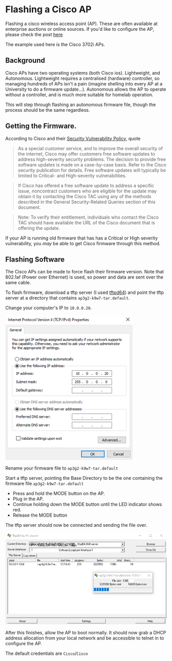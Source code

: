 # Flashing a Cisco AP

Flashing a cisco wireless access point (AP). These are often available at enterprise auctions or online sources. If you'd like to configure the AP, please check the post [here](ciscoConfig.md)

The example used here is the Cisco 3702i APs.

## Background

Cisco APs have two operating systems (both Cisco ios). Lightweight, and Autonomous. Lightweight requires a centralised (hardware) controller, so managing hundreds of APs isn't a pain (imagine shelling into every AP at a University to do a firmware update...). Autonomous allows the AP to operate without a controller, and is much more suitable for homelab operation. 

This will step through flashing an autonomous firmware file, though the process should be the same regardless.

## Getting the Firmware.

According to Cisco and their [Security Vulnerability Policy](https://sec.cloudapps.cisco.com/security/center/resources/security_vulnerability_policy.html#psi), quote

> As a special customer service, and to improve the overall security of the internet, Cisco may offer customers free software updates to address high-severity security problems. The decision to provide free software updates is made on a case-by-case basis. Refer to the Cisco security publication for details. Free software updates will typically be limited to Critical- and High-severity vulnerabilities.

> If Cisco has offered a free software update to address a specific issue, noncontract customers who are eligible for the update may obtain it by contacting the Cisco TAC using any of the methods described in the General Security-Related Queries section of this document.

> Note: To verify their entitlement, individuals who contact the Cisco TAC should have available the URL of the Cisco document that is offering the update.

If your AP is running old firmware that has has a Critical or High severity vulnerability, you _may_ be able to get Cisco firmware through this method.

## Flashing Software

The Cisco APs can be made to force flash their firmware version. Note that 802.1af (Power over Ethernet) is used, so power and data are sent over the same cable.

To flash firmware, download a tftp server (I used [tftpd64](https://pjo2.github.io/tftpd64/)) and point the tftp server at a directory that contains `ap3g2-k9w7-tar.default`.

Change your computer's IP to `10.0.0.20`.


![IP Settings](ipset.png)

Rename your firmware file to `ap3g2-k9w7-tar.default`

Start a tftp server, pointing the Base Directory to be the one containing the firmware file `ap3g2-k9w7-tar.default`

 - Press and hold the MODE button on the AP.
 - Plug in the AP.
 - Continue holding down the MODE button until the LED indicator shows red.
 - Release the MODE button

The tftp server should now be connected and sending the file over.

![tftp transfer](tftp.png)

After this finishes, allow the AP to boot normally. It should now grab a DHCP address allocation from your local network and be accessible to telnet in to configure the AP.

The default credentials are `Cisco`/`Cisco`